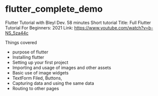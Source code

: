 # flutter_complete_demo

Flutter Tutorial with Bleyl Dev. 58 minutes Short tutorial
Title: Full Flutter Tutorial For Beginners: 2021
Link: https://www.youtube.com/watch?v=b-NS_5za44c

Things covered
- purpose of flutter
- Installing flutter
- Setting up your first project
- Importing and usage of images and other assets
- Basic use of image widgets
- TextForm Filed, Buttons,
- Capturing data and using the same data
- Routing to other pages
